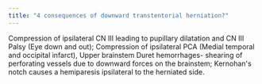 ```yaml
---
title: "4 consequences of downward transtentorial herniation?"
---
```

Compression of ipsilateral CN III leading to pupillary dilatation and CN III Palsy (Eye down and out); Compression of ipsilateral PCA (Medial temporal and occipital infarct), Upper brainstem Duret hemorrhages- shearing of perforating vessels due to downward forces on the brainstem; Kernohan's notch causes a hemiparesis ipsilateral to the herniated side.

